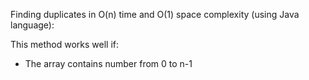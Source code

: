 Finding duplicates in O(n) time and O(1) space complexity (using Java language):

This method works well if:

* The array contains number from 0 to n-1
